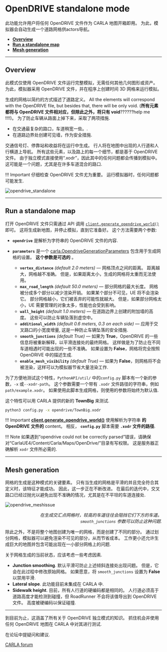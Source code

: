# OpenDRIVE standalone mode

此功能允许用户将任何 OpenDRIVE 文件作为 CARLA 地图开箱即用。 为此，模拟器会自动生成一个道路网格供actors导航。

*   [__Overview__](#overview)  
*   [__Run a standalone map__](#run-a-standalone-map)  
*   [__Mesh generation__](#mesh-generation)  

---
## Overview

此模式仅使用 OpenDRIVE 文件运行完整模拟，无需任何其他几何图形或资产。 为此，模拟器采用 OpenDRIVE 文件，并在程序上创建时间 3D 网格来运行模拟。

生成的网格以简约的方式描述了道路定义。 All the elements will correspond with the OpenDRIVE file, but besides that, there will be only void. (**所有元素都将与 OpenDRIVE 文件相对应，但除此之外，将只有 void**??????help me !!!!)。 为了防止车辆从路面上掉下来，采取了两项措施.

*   在交通最复杂的路口，车道稍宽一些。.  
*   在道路边界处创建可见墙，作为安全措施. 

交通信号灯、停靠站和收益将在运行中生成。 行人将在地图中出现的人行道和人行横道上导航。 所有这些元素，以及路上的每一个细节，都是基于 OpenDRIVE 文件。 由于独立模式直接使用“.xodr”，因此其中的任何问题都会传播到模拟中。 这可能是一个问题，尤其是在许多车道混合的路口.

!!! Important
    仔细检查 OpenDRIVE 文件尤为重要。 运行模拟器时，任何问题都可能发生.

![opendrive_standalone](img/opendrive_standalone.jpg)

---
## Run a standalone map

打开 OpenDRIVE 文件只需通过 API 调用 [`client.generate_opendrive_world()`](python_api.md#carla.Client.generate_opendrive_world) 即可。 这将生成新地图，并停止模拟，直到它准备好。 这个方法需要两个参数:  

*   __`opendrive`__ 是解析为字符串的 OpenDRIVE 文件的内容.  
*   __`parameters`__ 是一个 [carla.OpendriveGenerationParameters](python_api.md#carla.OpendriveGenerationParameters) 包含用于生成网格的设置。 __这个参数是可选的__ 。  

	*   __`vertex_distance`__ *(default 2.0 meters)* — 网格顶点之间的距离。 距离越大，网格越不准确。 但是，如果距离太小，生成的网格将太重而无法使用。  
	*   __`max_road_length`__ *(default 50.0 meters)* — 部分网格的最大长度。 网格被分成多个部分以减少渲染开销。 如果某个部分不可见，UE 将不会渲染它。 部分网格越小，它们被丢弃的可能性就越大。 但是，如果部分网格太小，UE 需要管理的对象太多，性能也会受到影响。
	*   __`wall_height`__ *(default 1.0 meters)* — 在道路边界上创建的附加墙的高度。 这些可以防止车辆坠落到虚空中。
	*   __`additional_width`__ *(default 0.6 meters, 0.3 on each side)* — 应用于交叉路口的小宽度增量, 这是一种防止车辆坠落的安全措施.  
	*   __`smooth_junctions`__ *(default True)* — 如果为 __True__，OpenDRIVE 的一些信息将被重新解释，以平滑连接处的最终网格。 这样做是为了防止在不同车道相遇时可能出现的一些不准确。 如果设置为 __False__，网格将完全按照 OpenDRIVE 中的描述生成.  
	*   __`enable_mesh_visibility`__ *(default True)* — 如果为 __False__，则网格将不会被渲染，这样可以为模拟器节省大量渲染工作.  


为了方便地测试这个特性，`PythonAPI/util/` 中的`config.py` 脚本有一个新的参数，`-x` 或`--xodr-path`。 这个参数需要一个带有 `.xodr` 文件路径的字符串，例如 `path/example.xodr`。 如果使用此脚本生成网格，则使用的参数将始终为默认值. 

这个特性可以用 CARLA 提供的新的 __TownBig__ 来测试.  

```sh
python3 config.py -x opendrive/TownBig.xodr
```

!!! Important
    __[client.generate_opendrive_world()](python_api.md#carla.Client.generate_opendrive_world)__ 使用解析为字符串 __的OpenDRIVE 文件的__ content。 相反， __`config.py`__ 脚本需要 __`.xodr` 文件的路径__. 

!!! Note
	如果遇到“opendrive could not be correctly parsed”错误，请确保对“CarlaUE4/Content/Carla/Maps/OpenDrive/”目录有写权限。 这是服务器正确解析 `xodr` 文件所必需的.

---
## Mesh generation

网格的生成是这种模式的关键要素。 只有当生成的网格是平滑的并且完全符合其定义时，该特征才能成功。 因此，这一步正在不断改进。 在最后的迭代中，交叉路口已经过抛光以避免出现不准确的情况，尤其是在不平坦的车道连接处.  

![opendrive_meshissue](img/opendrive_meshissue.jpg)
<div style="text-align: right"><i>在生成交汇点网格时，较高的车道往往会阻挡它们下方的车道。 <br><code>smooth_junctions</code> 参数可以防止这种问题.</i></div>

除此之外，不是将整个地图创建为唯一的网格，而是创建了不同的部分。 通过划分网格，模拟器可以避免渲染不可见的部分，从而节省成本。 工作更小还允许生成巨大的地图并包含可能出现在一小部分网格上的问题.

关于网格生成的当前状态，应该考虑一些考虑因素.  

*   __Junction smoothing__. 默认平滑可防止上述倾斜连接处出现问题。 但是，它会在此过程中修改原始网格。 如果愿意，将 `smooth_junctions` 设置为 __False__ 以禁用平滑.  
*   __Lateral slope__. 此功能目前未集成在 CARLA 中. 
*   __Sidewalk height__. 目前，所有人行道的硬编码都是相同的。 人行道必须高于道路高度才能检测到碰撞，但 RoadRunner 不会将该值导出到 OpenDRIVE 文件。 高度被硬编码以保证碰撞. 
---

到目前为止，这涵盖了所有关于 OpenDRIVE 独立模式的知识。 抓住机会并使用任何 OpenDRIVE 地图在 CARLA 中对其进行测试.  

在论坛中提疑问和建议. 

<div class="build-buttons">
<p>
<a href="https://github.com/carla-simulator/carla/discussions/" target="_blank" class="btn btn-neutral" title="Go to the CARLA forum">
CARLA forum</a>
</p>
</div>
